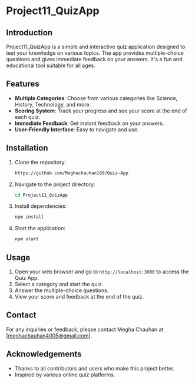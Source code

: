 # Project11_QuizApp

## Introduction
Project11_QuizApp is a simple and interactive quiz application designed to test your knowledge on various topics. The app provides multiple-choice questions and gives immediate feedback on your answers. It's a fun and educational tool suitable for all ages.

## Features
- **Multiple Categories**: Choose from various categories like Science, History, Technology, and more.
- **Scoring System**: Track your progress and see your score at the end of each quiz.
- **Immediate Feedback**: Get instant feedback on your answers.
- **User-Friendly Interface**: Easy to navigate and use.

## Installation

1. Clone the repository:
    ```bash
    https://github.com/Meghachauhan169/Quiz-App
    ```

2. Navigate to the project directory:
    ```bash
    cd Project11_QuizApp
    ```

3. Install dependencies:
    ```bash
    npm install
    ```

4. Start the application:
    ```bash
    npm start
    ```

## Usage
1. Open your web browser and go to `http://localhost:3000` to access the Quiz App.
2. Select a category and start the quiz.
3. Answer the multiple-choice questions.
4. View your score and feedback at the end of the quiz.


## Contact
For any inquiries or feedback, please contact Megha Chauhan at [meghachauhan4005@gmail.com].

## Acknowledgements
- Thanks to all contributors and users who make this project better.
- Inspired by various online quiz platforms.
